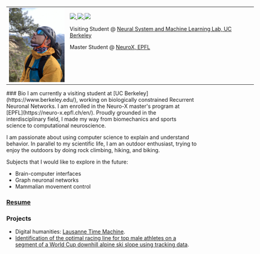 <table style="border-collapse: collapse; width: 130%; border: none;">
  <tr>
    <td style="border: none; vertical-align: top;">
      <center><img src="/images/IMG_6015.png" width="150"></center>
    </td>
    <td style="border: none; vertical-align: top;">
      <div>
        <p>
          <a href="mailto:edouard.koehn@berkeley.edu">
            <img src="https://img.icons8.com/material-outlined/24/000000/mail.png">
          </a>
          <a href="https://github.com/edouardkoehn">
            <img src="https://img.icons8.com/material-outlined/24/000000/github.png">
          </a>
          <a href="https://www.linkedin.com/in/edouard-koehn-25420a202/">
            <img src="https://img.icons8.com/material-outlined/24/000000/linkedin.png">
          </a>
        </p>
        <p>Visiting Student @ <a href="https://bouchardlab.lbl.gov/">Neural System and Machine Learning Lab, UC Berkeley</a></p>
        <p>Master Student @ <a href="https://www.epfl.ch/fr/">NeuroX, EPFL</a></p>
      </div>
    </td>
  </tr>
</table>
### Bio
I am currently a visiting student at [UC Berkeley](https://www.berkeley.edu/), working on biologically constrained Recurrent Neuronal Networks. I am enrolled in the Neuro-X master's program at [EPFL](https://neuro-x.epfl.ch/en/). Proudly grounded in the interdisciplinary field, I made my way from biomechanics and sports science to computational neuroscience. 

I am passionate about using computer science to explain and understand behavior. In parallel to my scientific life, I am an outdoor enthusiast, trying to enjoy the outdoors by doing rock climbing, hiking, and biking. 

Subjects that I would like to explore in the future:
- Brain-computer interfaces
- Graph neuronal networks 
- Mammalian movement control
  
### [Resume](https://github.com/edouardkoehn/edouardkoehn.github.io/blob/main/images/CV.pdf)
### Projects

- Digital humanities: [Lausanne Time Machine](https://projects.lausannetimemachine.ch/student-project-2023-2024-presse/).
- [Identification of the optimal racing line for top male athletes on a segment of a World Cup downhill alpine ski slope using tracking data](https://ciss-journal.org/article/view/9875).
